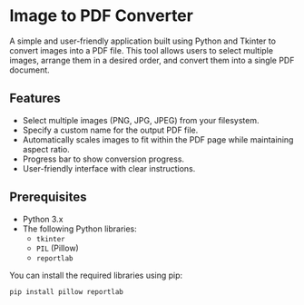 
# Image to PDF Converter

A simple and user-friendly application built using Python and Tkinter to convert images into a PDF file. This tool allows users to select multiple images, arrange them in a desired order, and convert them into a single PDF document.

## Features

- Select multiple images (PNG, JPG, JPEG) from your filesystem.
- Specify a custom name for the output PDF file.
- Automatically scales images to fit within the PDF page while maintaining aspect ratio.
- Progress bar to show conversion progress.
- User-friendly interface with clear instructions.

## Prerequisites

- Python 3.x
- The following Python libraries:
  - `tkinter`
  - `PIL` (Pillow)
  - `reportlab`

You can install the required libraries using pip:

```sh
pip install pillow reportlab
